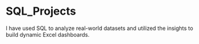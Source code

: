 # SQL_Projects


I have used SQL to analyze real-world datasets and utilized the insights to build dynamic Excel dashboards.
